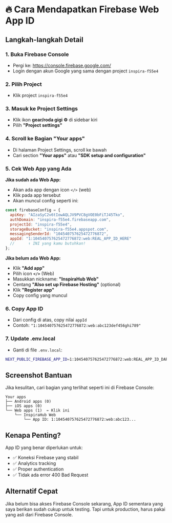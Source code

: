 # 🔥 Cara Mendapatkan Firebase Web App ID

## Langkah-langkah Detail

### 1. Buka Firebase Console
- Pergi ke: https://console.firebase.google.com/
- Login dengan akun Google yang sama dengan project `inspira-f55e4`

### 2. Pilih Project
- Klik project `inspira-f55e4`

### 3. Masuk ke Project Settings
- Klik ikon **gear/roda gigi ⚙️** di sidebar kiri
- Pilih **"Project settings"**

### 4. Scroll ke Bagian "Your apps"
- Di halaman Project Settings, scroll ke bawah
- Cari section **"Your apps"** atau **"SDK setup and configuration"**

### 5. Cek Web App yang Ada
**Jika sudah ada Web App:**
- Akan ada app dengan icon `</>` (web)
- Klik pada app tersebut
- Akan muncul config seperti ini:
```javascript
const firebaseConfig = {
  apiKey: "AIzaSyC2v6tIowAQLJV9PVC8gVOE0bFiTJ45Tko",
  authDomain: "inspira-f55e4.firebaseapp.com",
  projectId: "inspira-f55e4",
  storageBucket: "inspira-f55e4.appspot.com",
  messagingSenderId: "104540757625472776872",
  appId: "1:104540757625472776872:web:REAL_APP_ID_HERE"
  //      ↑ INI yang kamu butuhkan!
};
```

**Jika belum ada Web App:**
- Klik **"Add app"**
- Pilih icon **`</>`** (Web)
- Masukkan nickname: **"InspiraHub Web"**
- Centang **"Also set up Firebase Hosting"** (optional)
- Klik **"Register app"**
- Copy config yang muncul

### 6. Copy App ID
- Dari config di atas, copy nilai `appId`
- Contoh: `"1:104540757625472776872:web:abc123def456ghi789"`

### 7. Update .env.local
- Ganti di file `.env.local`:
```bash
NEXT_PUBLIC_FIREBASE_APP_ID=1:104540757625472776872:web:REAL_APP_ID_DARI_FIREBASE
```

## Screenshot Bantuan
Jika kesulitan, cari bagian yang terlihat seperti ini di Firebase Console:

```
Your apps
├── Android apps (0)
├── iOS apps (0)
└── Web apps (1)  ← Klik ini
    └── InspiraHub Web
        └── App ID: 1:104540757625472776872:web:abc123...
```

## Kenapa Penting?
App ID yang benar diperlukan untuk:
- ✅ Koneksi Firebase yang stabil
- ✅ Analytics tracking
- ✅ Proper authentication
- ✅ Tidak ada error 400 Bad Request

## Alternatif Cepat
Jika belum bisa akses Firebase Console sekarang, App ID sementara yang saya berikan sudah cukup untuk testing. Tapi untuk production, harus pakai yang asli dari Firebase Console.
